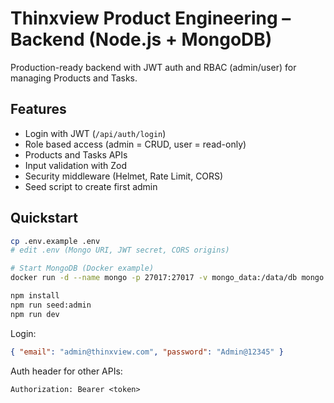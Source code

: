 # Thinxview Product Engineering – Backend (Node.js + MongoDB)

Production-ready backend with JWT auth and RBAC (admin/user) for managing Products and Tasks.

## Features
- Login with JWT (`/api/auth/login`)
- Role based access (admin = CRUD, user = read-only)
- Products and Tasks APIs
- Input validation with Zod
- Security middleware (Helmet, Rate Limit, CORS)
- Seed script to create first admin

## Quickstart
```bash
cp .env.example .env
# edit .env (Mongo URI, JWT secret, CORS origins)

# Start MongoDB (Docker example)
docker run -d --name mongo -p 27017:27017 -v mongo_data:/data/db mongo:7

npm install
npm run seed:admin
npm run dev
```

Login:
```json
{ "email": "admin@thinxview.com", "password": "Admin@12345" }
```

Auth header for other APIs:
```
Authorization: Bearer <token>
```
